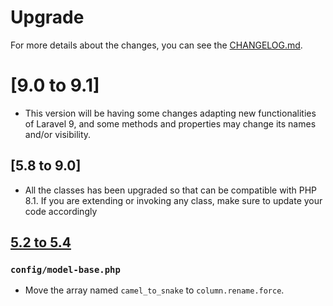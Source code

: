 Upgrade
=======

For more details about the changes, you can see the [CHANGELOG.md](CHANGELOG.md).

# [9.0 to 9.1]

- This version will be having some changes adapting new functionalities of Laravel 9, and some methods and properties 
  may change its names and/or visibility.

## [5.8 to 9.0]

- All the classes has been upgraded so that can be compatible with PHP 8.1.
  If you are extending or invoking any class, make sure to update your code accordingly 

## [5.2 to 5.4]

### `config/model-base.php`

- Move the array named `camel_to_snake` to `column.rename.force`.

[5.8 to 9.x]: https://github.com/Triun/laravel-model-base/compare/5.8...9.x
[5.2 to 5.4]: https://github.com/Triun/laravel-model-base/compare/5.2...5.4
